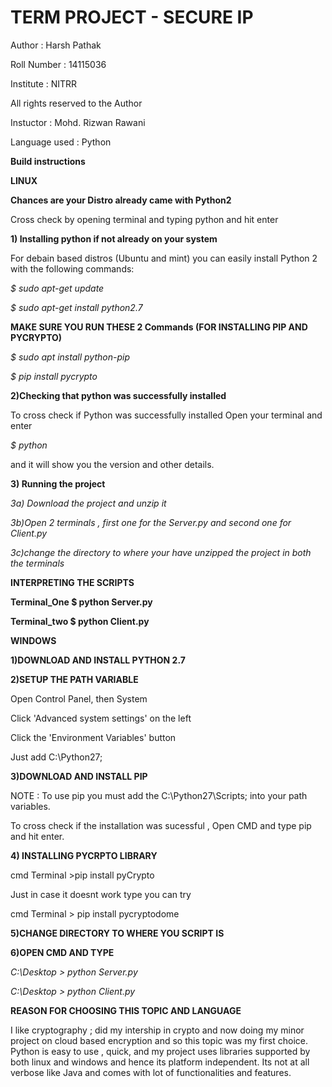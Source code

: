 # TERM PROJECT  - SECURE IP 
Author : Harsh Pathak

Roll Number : 14115036 

Institute : NITRR 

All rights reserved to the Author

Instuctor : Mohd. Rizwan Rawani

Language used : Python 

**Build instructions** 

**LINUX** 

**Chances are your Distro already came with Python2**

Cross check by opening terminal and typing python and hit enter 

**1) Installing python if not already on your system** 

For debain based distros (Ubuntu and mint) you can easily install Python 2 with the following commands:


*$ sudo apt-get update*


*$ sudo apt-get install python2.7*

**MAKE SURE  YOU RUN THESE 2 Commands (FOR INSTALLING PIP AND PYCRYPTO)** 

*$ sudo apt install python-pip*


*$ pip install pycrypto* 



**2)Checking that python  was successfully installed** 


To cross check if Python  was successfully installed Open your terminal and enter 

*$ python*       

and it will show you the version and other details.

**3) Running the project**
   
*3a) Download the project and unzip it* 

*3b)Open 2 terminals , first one for the Server.py and second one for Client.py*

*3c)change the directory to where your have  unzipped the project in both the terminals*
 
 **INTERPRETING THE SCRIPTS**
 
 **Terminal_One $ python Server.py**
      
 **Terminal_two $ python Client.py**

**WINDOWS** 

**1)DOWNLOAD AND INSTALL PYTHON 2.7**

**2)SETUP THE PATH VARIABLE**

   Open Control Panel, then System
   
   Click 'Advanced system settings' on the left
   
   Click the 'Environment Variables' button

   Just add  C:\Python27; 

**3)DOWNLOAD AND INSTALL PIP** 

   NOTE : To use pip you must add the C:\Python27\Scripts;  into your path variables.
   
   To cross check if the installation was sucessful , Open CMD and type pip and hit enter.
  
**4) INSTALLING PYCRPTO LIBRARY** 

   cmd Terminal >pip install pyCrypto 
   
   Just in case it doesnt work type you can try 
   
   cmd Terminal > pip install pycryptodome

**5)CHANGE DIRECTORY TO WHERE YOU SCRIPT IS**

**6)OPEN CMD AND TYPE**

*C:\Desktop > python Server.py*

*C:\Desktop > python Client.py*


**REASON FOR CHOOSING THIS TOPIC AND LANGUAGE**

I like cryptography ; did my intership in crypto and now doing my minor project on cloud based encryption and so this topic was my first choice.
Python is easy to use , quick, and my project uses libraries supported by both linux and windows and hence its platform independent. Its not at all verbose like Java and comes with lot of functionalities and features. 

